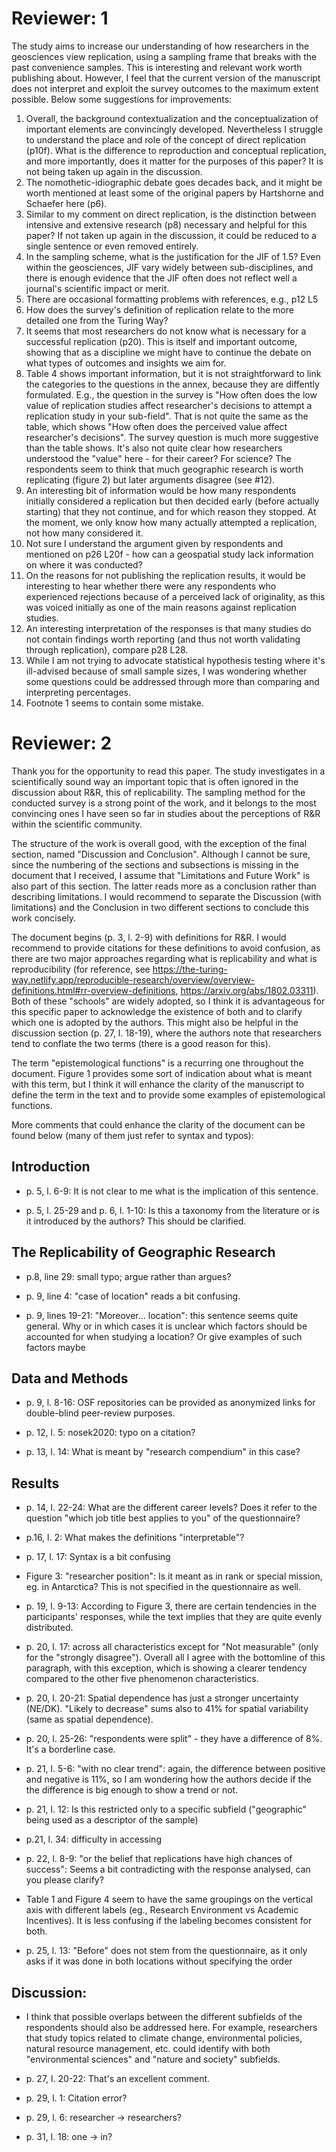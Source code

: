 # Reviewer: 1
The study aims to increase our understanding of how researchers in the geosciences view replication, using a sampling frame that breaks with the past convenience samples. This is interesting and relevant work worth publishing about. However, I feel that the current version of the manuscript does not interpret and exploit the survey outcomes to the maximum extent possible. Below some suggestions for improvements:

1. Overall, the background contextualization and the conceptualization of important elements are convincingly developed. Nevertheless I struggle to understand the place and role of the concept of direct replication (p10f). What is the difference to reproduction and conceptual replication, and more importantly, does it matter for the purposes of this paper? It is not being taken up again in the discussion.
2. The nomothetic-idiographic debate goes decades back, and it might be worth mentioned at least some of the original papers by Hartshorne and Schaefer here (p6).
3. Similar to my comment on direct replication, is the distinction between intensive and extensive research (p8) necessary and helpful for this paper? If not taken up again in the discussion, it could be reduced to a single sentence or even removed entirely.
4. In the sampling scheme, what is the justification for the JIF of 1.5? Even within the geosciences, JIF vary widely between sub-disciplines, and there is enough evidence that the JIF often does not reflect well a journal's scientific impact or merit.
5. There are occasional formatting problems with references, e.g., p12 L5
6. How does the survey's definition of replication relate to the more detailed one from the Turing Way?
7. It seems that most researchers do not know what is necessary for a successful replication (p20). This is itself and important outcome, showing that as a discipline we might have to continue the debate on what types of outcomes and insights we aim for.
8. Table 4 shows important information, but it is not straightforward to link the categories to the questions in the annex, because they are diffently formulated. E.g., the question in the survey is "How often does the low value of replication studies affect researcher's decisions to attempt a replication study in your sub-field". That is not quite the same as the table, which shows "How often does the perceived value affect researcher's decisions". The survey question is much more suggestive than the table shows. It's also not quite clear how researchers understood the "value" here - for their career? For science? The respondents seem to think that much geographic research is worth replicating (figure 2) but later arguments disagree (see #12).
9. An interesting bit of information would be how many respondents initially considered a replication but then decided early (before actually starting) that they not continue, and for which reason they stopped. At the moment, we only know how many actually attempted a replication, not how many considered it.
10. Not sure I understand the argument given by respondents and mentioned on p26 L20f - how can a geospatial study lack information on where it was conducted?
11. On the reasons for not publishing the replication results, it would be interesting to hear whether there were any respondents who experienced rejections because of a perceived lack of originality, as this was voiced initially as one of the main reasons against replication studies.
12. An interesting interpretation of the responses is that many studies do not contain findings worth reporting (and thus not worth validating through replication), compare p28 L28.
13. While I am not trying to advocate statistical hypothesis testing where it's ill-advised because of small sample sizes, I was wondering whether some questions could be addressed through more than comparing and interpreting percentages.
14. Footnote 1 seems to contain some mistake.

# Reviewer: 2
Thank you for the opportunity to read this paper. The study investigates in a scientifically sound way an important topic that is often ignored in the discussion about R&R, this of replicability. The sampling method for the conducted survey is a strong point of the work, and it belongs to the most convincing ones I have seen so far in studies about the perceptions of R&R within the scientific community.

The structure of the work is overall good, with the exception of the final section, named "Discussion and Conclusion". Although I cannot be sure, since the numbering of the sections and subsections is missing in the document that I received, I assume that "Limitations and Future Work" is also part of this section. The latter reads more as a conclusion rather than describing limitations. I would recommend to separate the Discussion (with limitations) and the Conclusion in two different sections to conclude this work concisely.

The document begins (p. 3, l. 2-9) with definitions for R&R. I would recommend to provide citations for these definitions to avoid confusion, as there are two major approaches regarding what is replicability and what is reproducibility (for reference, see https://the-turing-way.netlify.app/reproducible-research/overview/overview-definitions.html#rr-overview-definitions, https://arxiv.org/abs/1802.03311). Both of these "schools" are widely adopted, so I think it is advantageous for this specific paper to acknowledge the existence of both and to clarify which one is adopted by the authors. This might also be helpful in the discussion section (p. 27, l. 18-19), where the authors note that researchers tend to conflate the two terms (there is a good reason for this).

The term "epistemological functions" is a recurring one throughout the document. Figure 1 provides some sort of indication about what is meant with this term, but I think it will enhance the clarity of the manuscript to define the term in the text and to provide some examples of epistemological functions.


More comments that could enhance the clarity of the document can be found below (many of them just refer to syntax and typos):

## Introduction
- p. 5, l. 6-9: It is not clear to me what is the implication of this sentence.

- p. 5, l. 25-29 and p. 6, l. 1-10: Is this a taxonomy from the literature or is it introduced by the authors? This should be clarified.

## The Replicability of Geographic Research
- p.8, line 29: small typo; argue rather than argues?

- p. 9, line 4: "case of location" reads a bit confusing.

- p. 9, lines 19-21: "Moreover... location": this sentence seems quite general. Why or in which cases it is unclear which factors should be accounted for when studying a location? Or give examples of such factors maybe

## Data and Methods
- p. 9, l. 8-16: OSF repositories can be provided as anonymized links for double-blind peer-review purposes.

- p. 12, l. 5: nosek2020: typo on a citation?

- p. 13, l. 14: What is meant by "research compendium" in this case?


## Results
- p. 14, l. 22-24: What are the different career levels? Does it refer to the question "which job title best applies to you" of the questionnaire?

- p.16, l. 2: What makes the definitions "interpretable"?

- p. 17, l. 17: Syntax is a bit confusing

- Figure 3: "researcher position": Is it meant as in rank or special mission, eg. in Antarctica? This is not specified in the questionnaire as well.

- p. 19, l. 9-13: According to Figure 3, there are certain tendencies in the participants' responses, while the text implies that they are quite evenly distributed.

- p. 20, l. 17: across all characteristics except for "Not measurable" (only for the "strongly disagree"). Overall all I agree with the bottomline of this paragraph, with this exception, which is showing a clearer tendency compared to the other five phenomenon characteristics.

- p. 20, l. 20-21: Spatial dependence has just a stronger uncertainty (NE/DK). "Likely to decrease" sums also to 41% for spatial variability (same as spatial dependence).

- p. 20, l. 25-26: "respondents were split" - they have a difference of 8%. It's a borderline case.

- p. 21, l. 5-6: "with no clear trend": again, the difference between positive and negative is 11%, so I am wondering how the authors decide if the the difference is big enough to show a trend or not.

- p. 21, l. 12: Is this restricted only to a specific subfield ("geographic" being used as a descriptor of the sample)

- p.21, l. 34: difficulty in accessing

- p. 22, l. 8-9: "or the belief that replications have high chances of success": Seems a bit contradicting with the response analysed, can you please clarify?

- Table 1 and Figure 4 seem to have the same groupings on the vertical axis with different labels (eg., Research Environment vs Academic Incentives). It is less confusing if the labeling becomes consistent for both.

- p. 25, l. 13: "Before" does not stem from the questionnaire, as it only asks if it was done in both locations without specifying the order


## Discussion:
- I think that possible overlaps between the different subfields of the respondents should also be addressed here. For example, researchers that study topics related to climate change, environmental policies, natural resource management, etc. could identify with both "environmental sciences" and "nature and society" subfields.

- p. 27, l. 20-22: That's an excellent comment.

- p. 29, l. 1: Citation error?

- p. 29, l. 6: researcher -> researchers?

- p. 31, l. 18: one -> in?
